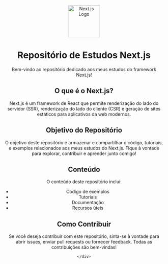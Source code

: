 <!DOCTYPE html>
<html lang="pt-BR">
<head>
    <meta charset="UTF-8">
    <meta name="viewport" content="width=device-width, initial-scale=1.0">
    
</head>
<body>
    <div align="center">
        <img src="https://github.com/joaopaulocunhafaria/NextStudies/assets/138056835/9ec565f7-6acd-4750-97d3-f4b7e197dc08" alt="Next.js Logo"  height="100px" widhth="100px">
        <h1>Repositório de Estudos Next.js</h1>
        <p align="center">Bem-vindo ao repositório dedicado aos meus estudos do framework Next.js!</p>
        <h2>O que é o Next.js?</h2>
        <p align="center">Next.js é um framework de React que permite renderização do lado do servidor (SSR), renderização do lado do cliente (CSR) e geração de sites estáticos para aplicativos da web modernos.</p>
        <h2>Objetivo do Repositório</h2>
        <p align="center">O objetivo deste repositório é armazenar e compartilhar o código, tutoriais, e exemplos relacionados aos meus estudos do Next.js. Fique à vontade para explorar, contribuir e aprender junto comigo!</p>
        <h2>Conteúdo</h2>
        <p align="center">O conteúdo deste repositório inclui:</p>
        <ul align="center">
            <li>Código de exemplos</li>
            <li>Tutoriais</li>
            <li>Documentação</li>
            <li>Recursos úteis</li>
        </ul>
        <h2>Como Contribuir</h2>
        <p align="center">Se você deseja contribuir com este repositório, sinta-se à vontade para abrir issues, enviar pull requests ou fornecer feedback. Todas as contribuições são bem-vindas!</p>
       
    </div>
</body>
</html>
